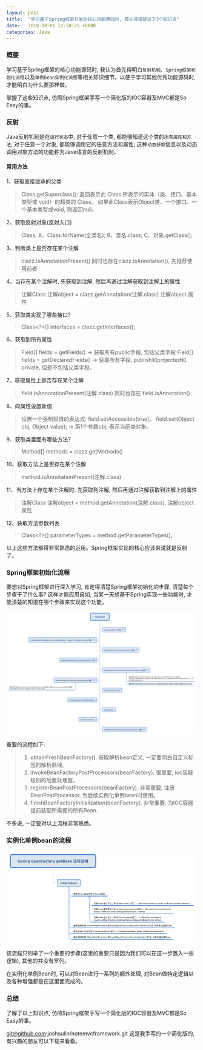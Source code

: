 ```yaml
---
layout: post
title:  "学习基于Spring框架开发的核心功能源码时, 首先得清楚以下3个知识点"
date:   2018-10-01 12:58:25 +0800
categories: Java
---
```


### 概要

学习基于Spring框架的核心功能源码时, 我认为首先得明白```反射机制```、```Spring框架初始化流程```以及```单例bean实例化流程```等相关知识细节。以便于学习其他优秀功能源码时, 才能明白为什么要那样做。

掌握了这些知识点, 仿照Spring框架手写一个简化版的IOC容器及MVC都是So Easy的事。

### 反射

Java反射机制是在```运行状态```中, 对于任意一个类, 都能够知道这个类的```所有属性和方法```; 对于任意一个对象, 都能够调用它的任意方法和属性; 这种```动态获取```信息以及动态调用对象方法的功能称为Java语言的反射机制。

#### 常用方法

1、获取直接继承的父类
> Class.getSuperclass(); 
	返回表示此 Class 所表示的实体（类、接口、基本类型或 void）的超类的 Class。
	如果此Class表示Object类、一个接口、一个基本类型或void, 则返回null。

2、获取反射对象(反射入口)
> Class. A、Class.forName(全类名); B、类名.class; C、对象.getClass();

3、判断类上是否存在某个注解
> clazz.isAnnotationPresent() 同时也存在clazz.isAnnotation(), 先推荐使用前者

4、当存在某个注解时, 先获取到注解, 然后再通过注解获取到注解上的属性
> 注解Class 注解object = clazz.getAnnotation(注解.class)
> 注解object.属性

5、获取类实现了哪些接口?
> Class<?>[] interfaces = clazz.getInterfaces();

6、获取到所有属性
> Field[] fields = getFields() -> 获取所有public字段, 包括父类字段
> Field[] fields = getDeclaredFields() -> 获取所有字段, publish和projected和private, 但是不包括父类字段。

7、获取属性上是否存在某个注解
> field.isAnnotationPresent(注解.class) 同时也存在 field.isAnnotation()

8、向属性设置新值
> 设置一个强制赋值的表达式: field.setAccessible(true)。
> field.set(Object obj, Object value); -> 第1个参数obj: 表示当前类对象。

9、获取类里面有哪些方法?
> Method[] methods = clazz.getMethods()

10、获取方法上是否存在某个注解
> method.isAnnotationPresent(注解.class)

11、当方法上存在某个注解时, 先获取到注解, 然后再通过注解获取到注解上的属性
> 注解Class 注解object = method.getAnnotation(注解.class).
> 注解object.属性

12、获取方法参数列表
> Class<?>[] parameterTypes = method.getParameterTypes();

以上这些方法都得非常熟悉的运用。Spring框架实现的核心应该来说就是反射了。

### Spring框架初始化流程

要想对Spring框架进行深入学习, 肯定得清楚Spring框架初始化的步骤, 清楚每个步骤干了什么事? 这样才能应用自如, 当某一天想基于Spring实现一些功能时, 才能清楚的知道在哪个步骤来实现这个功能。

![spring框架初始化流程](/img/post/spring框架初始化流程.png)

重要的流程如下:
> 1. obtainFreshBeanFactory(). 获取解析bean定义, 一定要明白自定义标签的解析原理。
> 2. invokeBeanFactoryPostProcessors(beanFactory). 很重要, ioc容器级别的后置处理器。
> 3. registerBeanPostProcessors(beanFactory). 非常重要, 注册BeanPostProcessor, 为后续实例化单例bean时使用。
> 4. finishBeanFactoryInitialization(beanFactory). 非常重要, 为IOC容器提前装配所需要的所有Bean.

不多说, 一定要对以上流程非常熟悉。

### 实例化单例bean的流程
![实例化单例bean的流程](/img/post/实例化单例bean的流程.png)

该流程只列举了一个重要的步骤(这里的重要只是因为我们可以在这一步置入一些逻辑), 其他的并没有罗列。

在实例化单例Bean时, 可以对Bean进行一系列的额外处理, 对Bean做特定逻辑以及各种增强都是在这里面完成的。

### 总结

了解了以上知识点, 仿照Spring框架手写一个简化版的IOC容器及MVC都是So Easy的事。

git@github.com:joshsulin/notemvcframework.git 这是我手写的一个简化版的, 有兴趣的朋友可以下载来看看。
